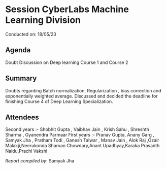 <!-- 
 - Replace all the {} with their values. Name this file as Session {Session no.}.md (without braces) and submit a PR.
-->
# Session CyberLabs Machine Learning Division
Conducted on: 18/05/23

## Agenda
Doubt Discussion on Deep learning Course 1 and Course 2

## Summary
Doubts regarding Batch normalization, Regularization , bias correction and exponentially weighted average.
Discussed and decided the deadline for finishing Course 4 of Deep Learning Specialization.

## Attendees 

Second years :- Shobhit Gupta , Vaibhav Jain , Krish Sahu , Shreshth Sharma , Gyanendra Parmaar
First years :- Pranav Gupta, Anany Garg , Samyak Jha , Pratham Todi , Ganesh Talwar , Manav Jain , Alok Raj ,Ozair Malakji,Neerukonda Sharvan Chowdary,Anant Upadhyay,Karaka Prasanth Naidu,Prachi Vakshi

*Report compiled by*: Samyak Jha 

